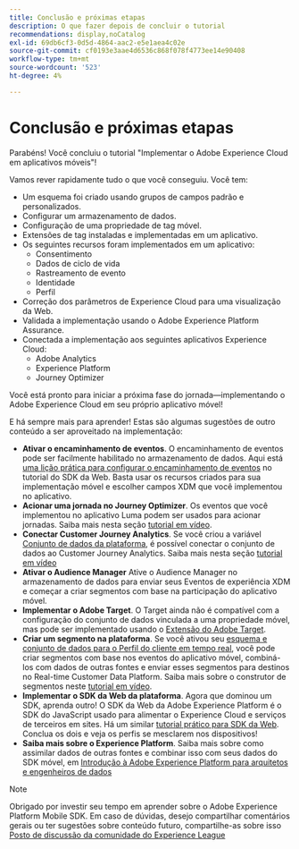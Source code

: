 ```yaml
---
title: Conclusão e próximas etapas
description: O que fazer depois de concluir o tutorial
recommendations: display,noCatalog
exl-id: 69db6cf3-0d5d-4864-aac2-e5e1aea4c02e
source-git-commit: cf0193e3aae4d6536c868f078f4773ee14e90408
workflow-type: tm+mt
source-wordcount: '523'
ht-degree: 4%

---
```


# Conclusão e próximas etapas

Parabéns! Você concluiu o tutorial &quot;Implementar o Adobe Experience Cloud em aplicativos móveis&quot;!

Vamos rever rapidamente tudo o que você conseguiu. Você tem:

* Um esquema foi criado usando grupos de campos padrão e personalizados.
* Configurar um armazenamento de dados.
* Configuração de uma propriedade de tag móvel.
* Extensões de tag instaladas e implementadas em um aplicativo.
* Os seguintes recursos foram implementados em um aplicativo:
   * Consentimento
   * Dados de ciclo de vida
   * Rastreamento de evento
   * Identidade
   * Perfil
* Correção dos parâmetros de Experience Cloud para uma visualização da Web.
* Validada a implementação usando o Adobe Experience Platform Assurance.
* Conectada a implementação aos seguintes aplicativos Experience Cloud:
   * Adobe Analytics
   * Experience Platform
   * Journey Optimizer

Você está pronto para iniciar a próxima fase do jornada—implementando o Adobe Experience Cloud em seu próprio aplicativo móvel!

E há sempre mais para aprender! Estas são algumas sugestões de outro conteúdo a ser aproveitado na implementação:

* **Ativar o encaminhamento de eventos**. O encaminhamento de eventos pode ser facilmente habilitado no armazenamento de dados. Aqui está [uma lição prática para configurar o encaminhamento de eventos](https://experienceleague.adobe.com/docs/platform-learn/implement-web-sdk/event-forwarding/setup-event-forwarding.html) no tutorial do SDK da Web. Basta usar os recursos criados para sua implementação móvel e escolher campos XDM que você implementou no aplicativo.
* **Acionar uma jornada no Journey Optimizer**. Os eventos que você implementou no aplicativo Luma podem ser usados para acionar jornadas. Saiba mais nesta seção [tutorial em vídeo](https://experienceleague.adobe.com/docs/journey-optimizer-learn/tutorials/create-journeys/use-case-transactional-journey.html).
* **Conectar Customer Journey Analytics**. Se você criou a variável [Conjunto de dados da plataforma](platform.md), é possível conectar o conjunto de dados ao Customer Journey Analytics. Saiba mais nesta seção [tutorial em vídeo](https://experienceleague.adobe.com/docs/customer-journey-analytics-learn/tutorials/connecting-customer-journey-analytics-to-data-sources-in-platform.html)
* **Ativar o Audience Manager** Ative o Audience Manager no armazenamento de dados para enviar seus Eventos de experiência XDM e começar a criar segmentos com base na participação do aplicativo móvel.
* **Implementar o Adobe Target**. O Target ainda não é compatível com a configuração do conjunto de dados vinculada a uma propriedade móvel, mas pode ser implementado usando o [Extensão do Adobe Target](https://aep-sdks.gitbook.io/docs/using-mobile-extensions/adobe-target).
* **Criar um segmento na plataforma**. Se você ativou seu [esquema e conjunto de dados para o Perfil do cliente em tempo real](platform.md), você pode criar segmentos com base nos eventos do aplicativo móvel, combiná-los com dados de outras fontes e enviar esses segmentos para destinos no Real-time Customer Data Platform. Saiba mais sobre o construtor de segmentos neste [tutorial em vídeo](https://experienceleague.adobe.com/docs/platform-learn/tutorials/segments/create-segments.html).
* **Implementar o SDK da Web da plataforma**. Agora que dominou um SDK, aprenda outro! O SDK da Web da Adobe Experience Platform é o SDK do JavaScript usado para alimentar o Experience Cloud e serviços de terceiros em sites. Há um similar [tutorial prático para SDK da Web](https://experienceleague.adobe.com/docs/platform-learn/implement-web-sdk/overview.html?lang=pt-BR). Conclua os dois e veja os perfis se mesclarem nos dispositivos!
* **Saiba mais sobre o Experience Platform**. Saiba mais sobre como assimilar dados de outras fontes e combinar isso com seus dados do SDK móvel, em [Introdução à Adobe Experience Platform para arquitetos e engenheiros de dados](https://experienceleague.adobe.com/docs/platform-learn/getting-started-for-data-architects-and-data-engineers/overview.html)


>[!NOTE]
>
>Obrigado por investir seu tempo em aprender sobre o Adobe Experience Platform Mobile SDK. Em caso de dúvidas, desejo compartilhar comentários gerais ou ter sugestões sobre conteúdo futuro, compartilhe-as sobre isso [Posto de discussão da comunidade do Experience League](https://experienceleaguecommunities.adobe.com/t5/adobe-experience-platform-launch/tutorial-discussion-implement-adobe-experience-cloud-in-mobile/td-p/443796)